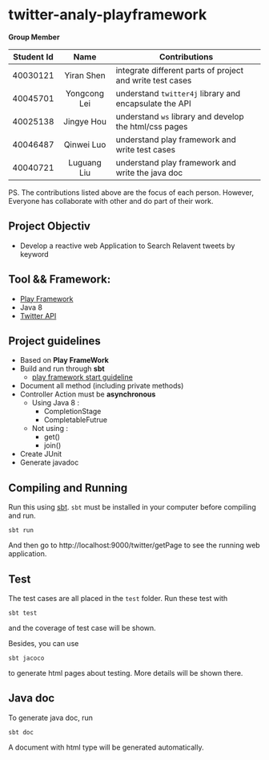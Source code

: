 # twitter-analy-playframework

**Group Member**

| Student Id | Name                     | Contributions |
| ---------- |:------------------------:| ------------- |
|40030121    | Yiran Shen               | integrate different parts of project and write test cases |
|40045701    | Yongcong Lei             | understand `twitter4j` library and encapsulate the API |
|40025138    | Jingye Hou               | understand `ws` library and develop the html/css pages       |
|40046487    | Qinwei Luo               | understand play framework and write test cases |
|40040721    |  Luguang Liu             | understand play framework and write the java doc |

PS. The contributions listed above are the focus of each person. However, Everyone has collaborate with other and do part of their work.

## Project Objectiv
- Develop a reactive web Application to Search Relavent tweets by keyword

## Tool && Framework:
- [Play Framework](https://www.playframework.com/)
- Java 8
- [Twitter API](https://developer.twitter.com)

## Project guidelines
- Based on **Play FrameWork**
- Build and run through **sbt**
  - [play framework start guideline](./sbtGuide.md)
- Document all method (including private methods)
- Controller Action must be **asynchronous**
  - Using Java 8 :
    - CompletionStage
    - CompletableFutrue
  - Not using :
    - get()
    - join()
- Create JUnit
- Generate javadoc

## Compiling and Running
Run this using [sbt](http://www.scala-sbt.org/). `sbt` must be installed in your computer before compiling and run.

```
sbt run
```

And then go to http://localhost:9000/twitter/getPage to see the running web application.


## Test
The test cases are all placed in the `test` folder. Run these test with
```
sbt test
```
and the coverage of test case will be shown.

Besides, you can use
```
sbt jacoco
```
to generate html pages about testing. More details will be shown there.

## Java doc
To generate java doc, run
```
sbt doc
```
A document with html type will be generated automatically.
